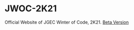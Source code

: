# JWOC-2K21

Official Website of JGEC Winter of Code, 2K21.
[Beta Version](https://jwoc2k21-beta.netlify.app/)
